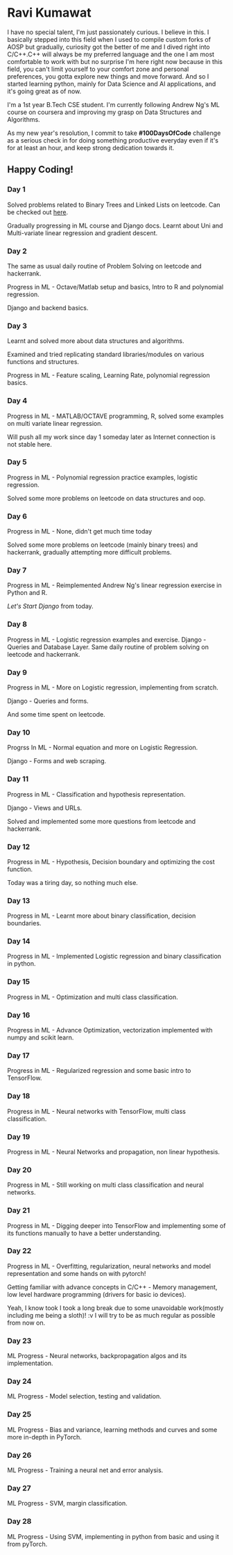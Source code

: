 # Ravi Kumawat
I have no special talent, I'm just passionately curious. I believe in this. I basically stepped into this field when I used to compile custom forks of AOSP but gradually, curiosity got the better of me and I dived right into C/C++.C++ will always be my preferred language and the one I am most comfortable to work with but no surprise I'm here right now because in this field, you can't limit yourself to your comfort zone and personal preferences, you gotta explore new things and move forward. And so I started learning python, mainly for Data Science and AI applications, and it's going great as of now.
 
I'm a 1st year B.Tech CSE student. I'm currently following Andrew Ng's ML course on coursera and improving my grasp on Data Structures and Algorithms.

As my new year's resolution, I commit to take **#100DaysOfCode** challenge as a serious check in for doing something productive everyday even if it's for at least an hour, and keep strong dedication towards it.

## Happy Coding!

### Day 1
Solved problems related to Binary Trees and Linked Lists on leetcode.
Can be checked out [here](https://leetcode.com/ravi4kumawat).

Gradually progressing in ML course and Django docs. Learnt about Uni and Multi-variate linear regression and gradient descent.

### Day 2
The same as usual daily routine of Problem Solving on leetcode and hackerrank.

Progress in ML - Octave/Matlab setup and basics, Intro to R and polynomial regression.

Django and backend basics.

### Day 3
Learnt and solved more about data structures and algorithms.

Examined and tried replicating standard libraries/modules on various functions and structures.

Progress in ML - Feature scaling, Learning Rate, polynomial regression basics.

### Day 4
Progress in ML - MATLAB/OCTAVE programming, R, solved some examples on multi variate linear regression.

Will push all my work since day 1 someday later as Internet connection is not stable here.

### Day 5
Progress in ML - Polynomial regression practice examples, logistic regression.

Solved some more problems on leetcode on data structures and oop.

### Day 6
Progress in ML - None, didn't get much time today

Solved some more problems on leetcode (mainly binary trees) and hackerrank, gradually attempting more difficult problems.

### Day 7
Progress in ML - Reimplemented Andrew Ng's linear regression exercise in Python and R.

*Let's Start Django* from today.

### Day 8
Progress in ML - Logistic regression examples and exercise.
Django - Queries and Database Layer.
Same daily routine of problem solving on leetcode and hackerrank.

### Day 9
Progress in ML - More on Logistic regression, implementing from scratch.

Django - Queries and forms.

And some time spent on leetcode.

### Day 10
Progrss In ML - Normal equation and more on Logistic Regression.

Django - Forms and web scraping.

### Day 11
Progress in ML - Classification and hypothesis representation.

Django - Views and URLs.

Solved and implemented some more questions from leetcode and hackerrank.

### Day 12
Progress in ML - Hypothesis, Decision boundary and optimizing the cost 
function.

Today was a tiring day, so nothing much else.

### Day 13
Progress in ML - Learnt more about binary classification, decision boundaries.

### Day 14
Progress in ML - Implemented Logistic regression and binary classification in python.

### Day 15
Progress in ML - Optimization and multi class classification.

### Day 16
Progress in ML - Advance Optimization, vectorization implemented with numpy and scikit learn.

### Day 17
Progress in ML - Regularized regression and some basic intro to TensorFlow.

### Day 18
Progress in ML - Neural networks with TensorFlow, multi class classification.

### Day 19
Progress in ML - Neural Networks and propagation, non linear hypothesis.

### Day 20
Progress in ML - Still working on multi class classification and neural networks.

### Day 21
Progress in ML - Digging deeper into TensorFlow and implementing some of its functions manually to have a better understanding.

### Day 22
Progress in ML - Overfitting, regularization, neural networks and model representation and some hands on with pytorch!

Getting familiar with advance concepts in C/C++ - Memory management, low level hardware programming (drivers for basic io devices).

Yeah, I know took I took a long break due to some unavoidable work(mostly including me being a sloth)! :v
I will try to be as much regular as possible from now on.

### Day 23
ML Progress - Neural networks, backpropagation algos and its implementation.

### Day 24
ML Progress - Model selection, testing and validation.

### Day 25
ML Progress - Bias and variance, learning methods and curves and 
some more in-depth in PyTorch.

### Day 26
ML Progress - Training a neural net and error analysis.

### Day 27
ML Progress - SVM, margin classification.

### Day 28
ML Progress - Using SVM, implementing in python from basic and using 
it from pyTorch.

